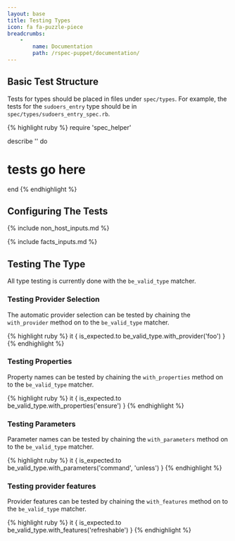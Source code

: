 ```yaml
---
layout: base
title: Testing Types
icon: fa fa-puzzle-piece
breadcrumbs:
    -
        name: Documentation
        path: /rspec-puppet/documentation/
---
```


## Basic Test Structure

Tests for types should be placed in files under `spec/types`. For example, the
tests for the `sudoers_entry` type should be in
`spec/types/sudoers_entry_spec.rb`.

{% highlight ruby %}
require 'spec_helper'

describe '<type name>' do
  # tests go here
end
{% endhighlight %}

## Configuring The Tests

{% include non_host_inputs.md %}

{% include facts_inputs.md %}

## Testing The Type

All type testing is currently done with the `be_valid_type` matcher.

### Testing Provider Selection

The automatic provider selection can be tested by chaining the `with_provider`
method on to the `be_valid_type` matcher.

{% highlight ruby %}
it { is_expected.to be_valid_type.with_provider('foo') }
{% endhighlight %}

### Testing Properties

Property names can be tested by chaining the `with_properties` method on to the
`be_valid_type` matcher.

{% highlight ruby %}
it { is_expected.to be_valid_type.with_properties('ensure') }
{% endhighlight %}

### Testing Parameters

Parameter names can be tested by chaining the `with_parameters` method on to
the `be_valid_type` matcher.

{% highlight ruby %}
it { is_expected.to be_valid_type.with_parameters('command', 'unless') }
{% endhighlight %}

### Testing provider features

Provider features can be tested by chaining the `with_features` method on to
the `be_valid_type` matcher.

{% highlight ruby %}
it { is_expected.to be_valid_type.with_features('refreshable') }
{% endhighlight %}

